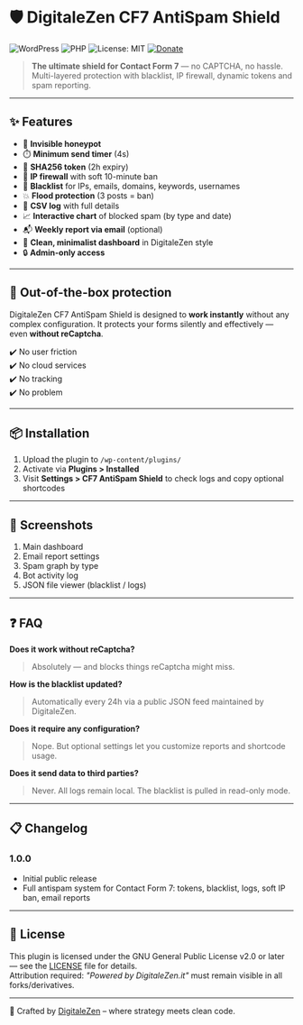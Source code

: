 # 🛡️ DigitaleZen CF7 AntiSpam Shield

![WordPress](https://img.shields.io/badge/WordPress-5.6%2B-blue?logo=wordpress)
![PHP](https://img.shields.io/badge/PHP-7.4%2B-orange?logo=php)
![License: MIT](https://img.shields.io/badge/License-MIT-green.svg)
[![Donate](https://img.shields.io/badge/☕-Buy%20me%20a%20tea-blue)](https://digitalezen.it)

> **The ultimate shield for Contact Form 7** — no CAPTCHA, no hassle. Multi-layered protection with blacklist, IP firewall, dynamic tokens and spam reporting.

---

## ✨ Features

- 🔐 **Invisible honeypot**  
- ⏱️ **Minimum send timer** (4s)
- 🔑 **SHA256 token** (2h expiry)
- 🧱 **IP firewall** with soft 10-minute ban  
- 📩 **Blacklist** for IPs, emails, domains, keywords, usernames  
- 💥 **Flood protection** (3 posts = ban)  
- 🧾 **CSV log** with full details  
- 📈 **Interactive chart** of blocked spam (by type and date)  
- 📬 **Weekly report via email** (optional)  
- 🧘 **Clean, minimalist dashboard** in DigitaleZen style  
- 🔒 **Admin-only access**

---

## 🚀 Out-of-the-box protection

DigitaleZen CF7 AntiSpam Shield is designed to **work instantly** without any complex configuration. It protects your forms silently and effectively — even **without reCaptcha**.

✔️ No user friction  
✔️ No cloud services  
✔️ No tracking  
✔️ No problem

---

## 📦 Installation

1. Upload the plugin to `/wp-content/plugins/`
2. Activate via **Plugins > Installed**
3. Visit **Settings > CF7 AntiSpam Shield** to check logs and copy optional shortcodes

---

## 📸 Screenshots

1. Main dashboard  
2. Email report settings  
3. Spam graph by type  
4. Bot activity log  
5. JSON file viewer (blacklist / logs)

---

## ❓ FAQ

**Does it work without reCaptcha?**  
> Absolutely — and blocks things reCaptcha might miss.

**How is the blacklist updated?**  
> Automatically every 24h via a public JSON feed maintained by DigitaleZen.

**Does it require any configuration?**  
> Nope. But optional settings let you customize reports and shortcode usage.

**Does it send data to third parties?**  
> Never. All logs remain local. The blacklist is pulled in read-only mode.

---

## 📋 Changelog

### 1.0.0
- Initial public release  
- Full antispam system for Contact Form 7: tokens, blacklist, logs, soft IP ban, email reports

---

## 📜 License

This plugin is licensed under the GNU General Public License v2.0 or later — see the [LICENSE](LICENSE) file for details.  
Attribution required: *"Powered by DigitaleZen.it"* must remain visible in all forks/derivatives.

---

🧠 Crafted by [DigitaleZen](https://digitalezen.it) – where strategy meets clean code.
